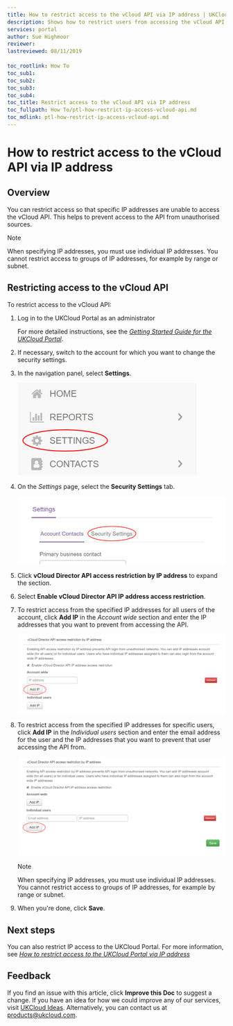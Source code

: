 ```yaml
---
title: How to restrict access to the vCloud API via IP address | UKCloud Ltd
description: Shows how to restrict users from accessing the vCloud API from specified IP addresses
services: portal
author: Sue Highmoor
reviewer:
lastreviewed: 08/11/2019

toc_rootlink: How To
toc_sub1: 
toc_sub2:
toc_sub3:
toc_sub4:
toc_title: Restrict access to the vCloud API via IP address
toc_fullpath: How To/ptl-how-restrict-ip-access-vcloud-api.md
toc_mdlink: ptl-how-restrict-ip-access-vcloud-api.md
---
```


# How to restrict access to the vCloud API via IP address

## Overview

You can restrict access so that specific IP addresses are unable to access the vCloud API. This helps to prevent access to the API from unauthorised sources.

> [!NOTE]
> When specifying IP addresses, you must use individual IP addresses. You cannot restrict access to groups of IP addresses, for example by range or subnet.

## Restricting access to the vCloud API

To restrict access to the vCloud API:

1. Log in to the UKCloud Portal as an administrator

    For more detailed instructions, see the [*Getting Started Guide for the UKCloud Portal*](ptl-gs.md).

2. If necessary, switch to the account for which you want to change the security settings.

3. In the navigation panel, select **Settings**.

    ![Settings menu option in the UKCloud Portal](images/ptl-mnu-settings.png)

4. On the *Settings* page, select the **Security Settings** tab.

    ![Security Settings tab of the Settings page](images/ptl-settings-tab-security.png)

5. Click **vCloud Director API access restriction by IP address** to expand the section.

6. Select **Enable vCloud Director API IP address access restriction**.

7. To restrict access from the specified IP addresses for all users of the account, click **Add IP** in the *Account wide* section and enter the IP addresses that you want to prevent from accessing the API.

    ![Account-wide IP access restriction security setting for the vCloud API](images/ptl-settings-ip-api-account.png)

8. To restrict access from the specified IP addresses for specific users, click **Add IP** in the *Individual users* section and enter the email address for the user and the IP addresses that you want to prevent that user accessing the API from.

    ![Individual user IP access restriction security setting for the vCloud API](images/ptl-settings-ip-api-user.png)

    > [!NOTE]
    > When specifying IP addresses, you must use individual IP addresses. You cannot restrict access to groups of IP addresses, for example by range or subnet.

9. When you're done, click **Save**.

## Next steps

You can also restrict IP access to the UKCloud Portal. For more information, see [*How to restrict access to the UKCloud Portal via IP address*](ptl-how-restrict-ip-access-portal.md)

## Feedback

If you find an issue with this article, click **Improve this Doc** to suggest a change. If you have an idea for how we could improve any of our services, visit [UKCloud Ideas](https://ideas.ukcloud.com). Alternatively, you can contact us at <products@ukcloud.com>.
